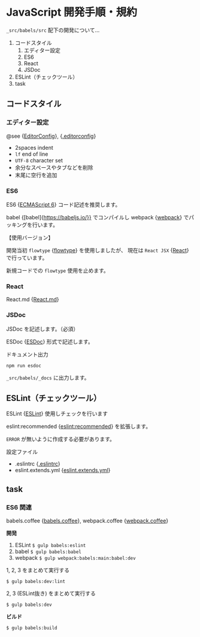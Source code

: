 # JavaScript 開発手順・規約

`_src/babels/src` 配下の開発について...

1. コードスタイル
    1. エディター設定
    1. ES6
    1. React
    1. JSDoc
1. ESLint（チェックツール）
1. task

## コードスタイル

### エディター設定
@see {[EditorConfig](./EditorConfig.md)}, {[.editorconfig](../../../.editorconfig)}

- 2spaces indent
- `lf` end of line
- `UTF-8` character set
- 余分なスペースやタブなどを削除
- 末尾に空行を追加

### ES6

ES6 {[ECMAScript 6](https://github.com/lukehoban/es6features#readme)} コード記述を推奨します。

babel {[babel]{https://babeljs.io/}} でコンパイルし
 webpack {[webpack](https://webpack.github.io/)} でパッキングを行います。

【使用バージョン】

開発当初 `flowtype` {[flowtype](https://flowtype.org/)} を使用しましたが、
現在は `React JSX` {[React](https://facebook.github.io/react/)} で行っています。

新規コードでの `flowtype` 使用を止めます。

### React

React.md {[React.md](React.md)}

### JSDoc

JSDoc を記述します。（必須）

ESDoc {[ESDoc](https://esdoc.org/)} 形式で記述します。

ドキュメント出力
```
npm run esdoc
```

`_src/babels/_docs` に出力します。

## ESLint（チェックツール）

ESLint {[ESLint](http://eslint.org/)} 使用しチェックを行います

eslint:recommended {[eslint:recommended](http://eslint.org/docs/user-guide/migrating-to-1.0.0)} を拡張します。

`ERROR` が無いように作成する必要があります。

設定ファイル

- .eslintrc {[.eslintrc](../../../.eslintrc)}
- eslint.extends.yml {[eslint.extends.yml](../../../eslint.extends.yml)}

## task

### ES6 関連

babels.coffee {[babels.coffee](../../../tasks-babel/babels.coffee)},
webpack.coffee {[webpack.coffee](../../../tasks-babel/webpack.coffee)}

**開発**

1. ESLint
`$ gulp babels:eslint`
1. babel
`$ gulp babels:babel`
1. webpack
`$ gulp webpack:babels:main:babel:dev`

1, 2, 3 をまとめて実行する
```
$ gulp babels:dev:lint
```

2, 3 (ESLint抜き) をまとめて実行する
```
$ gulp babels:dev
```

**ビルド**
``` 
$ gulp babels:build
```